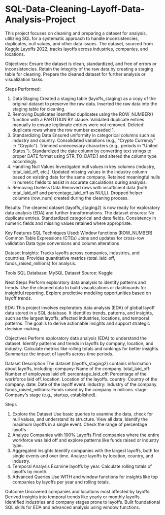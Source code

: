# SQL-Data-Cleaning-Layoff-Data-Analysis-Project
This project focuses on cleaning and preparing a dataset for analysis, utilizing SQL for a systematic approach to handle inconsistencies, duplicates, null values, and other data issues. The dataset, sourced from Kaggle Layoffs 2022, tracks layoffs across industries, companies, and locations.

Objectives:
Ensure the dataset is clean, standardized, and free of errors or inconsistencies.
Retain the integrity of the raw data by creating a staging table for cleaning.
Prepare the cleaned dataset for further analysis or visualization tasks.

Steps Performed:
1. Data Staging
Created a staging table (layoffs_staging) as a copy of the original dataset to preserve the raw data.
Inserted the raw data into the staging table for cleaning.
2. Removing Duplicates
Identified duplicates using the ROW_NUMBER() function with a PARTITION BY clause.
Validated duplicate entries manually to ensure legitimate entries were not removed.
Deleted duplicate rows where the row number exceeded 1.
3. Standardizing Data
Ensured uniformity in categorical columns such as industry and country.
Consolidated variations (e.g., "Crypto Currency" → "Crypto").
Trimmed unnecessary characters (e.g., periods in "United States.").
Standardized the date column by converting text strings to proper DATE format using STR_TO_DATE() and altered the column type accordingly.
4. Handling Null Values
Investigated null values in key columns (industry, total_laid_off, etc.).
Updated missing values in the industry column based on existing data for the same company.
Retained meaningful nulls in numeric fields to assist in accurate calculations during analysis.
5. Removing Useless Data
Removed rows with insufficient data (both total_laid_off and percentage_laid_off as NULL).
Dropped helper columns (row_num) created during the cleaning process.

Results:
The cleaned dataset (layoffs_staging2) is now ready for exploratory data analysis (EDA) and further transformations. The dataset ensures:
No duplicate entries.
Standardized categorical and date fields.
Consistency in numeric fields and missing values retained where appropriate.

Key Features
SQL Techniques Used:
Window functions (ROW_NUMBER)
Common Table Expressions (CTEs)
Joins and updates for cross-row validation
Data type conversions and column alterations

Dataset Insights:
Tracks layoffs across companies, industries, and countries.
Provides quantitative metrics (total_laid_off, funds_raised_millions) for analysis.

Tools
SQL Database: MySQL
Dataset Source: Kaggle

Next Steps
Perform exploratory data analysis to identify patterns and trends.
Use the cleaned data to build visualizations or dashboards for insightful reporting.
Explore predictive modeling opportunities based on layoff trends.

EDA:
This project involves exploratory data analysis (EDA) of global layoff data stored in a SQL database. It identifies trends, patterns, and insights, such as the largest layoffs, affected industries, locations, and temporal patterns. The goal is to derive actionable insights and support strategic decision-making.

Objectives
Perform exploratory data analysis (EDA) to understand the dataset.
Identify patterns and trends in layoffs by company, location, and industry.
Calculate metrics like rolling totals and rankings for better insights.
Summarize the impact of layoffs across time periods.

Dataset Description
The dataset (layoffs_staging2) contains information about layoffs, including:
company: Name of the company.
total_laid_off: Number of employees laid off.
percentage_laid_off: Percentage of the workforce laid off.
location: Location of the layoffs.
country: Country of the company.
date: Date of the layoff event.
industry: Industry of the company.
funds_raised_millions: Funds raised by the company in millions.
stage: Company's stage (e.g., startup, established).

Steps
1. Explore the Dataset
Use basic queries to examine the data, check for null values, and understand its structure.
View all data.
Identify the maximum layoffs in a single event.
Check the range of percentage layoffs.
3. Analyze Companies with 100% Layoffs
Find companies where the entire workforce was laid off and explore patterns like funds raised or industry type.
4. Aggregated Insights
Identify companies with the largest layoffs, both for single events and over time.
Analyze layoffs by location, country, and industry.
5. Temporal Analysis
Examine layoffs by year.
Calculate rolling totals of layoffs by month.
6. Advanced Queries
Use WITH and window functions for insights like top companies by layoffs per year and rolling totals.

Outcome
Uncovered companies and locations most affected by layoffs.
Derived insights into temporal trends like yearly or monthly layoffs.
Identified industries and company stages prone to layoffs.
Built foundational SQL skills for EDA and advanced analysis using window functions.

